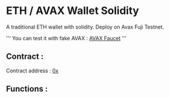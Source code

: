 # ETH / AVAX Wallet Solidity
 A traditional ETH wallet with solidity.
 Deploy on Avax Fuji Testnet.
 
 '''
 You can test it with fake AVAX : [AVAX Faucet](https://faucet.avax-test.network/)
 '''
 
 
## Contract :
 Contract address : [0x](https://testnet.avascan.info/blockchain/c/tx/0x)
 
 
## Functions :
